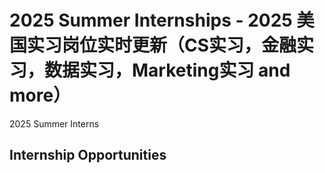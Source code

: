# 2025 Summer Internships - 2025 美国实习岗位实时更新（CS实习，金融实习，数据实习，Marketing实习 and more）
2025 Summer Interns
## Internship Opportunities

